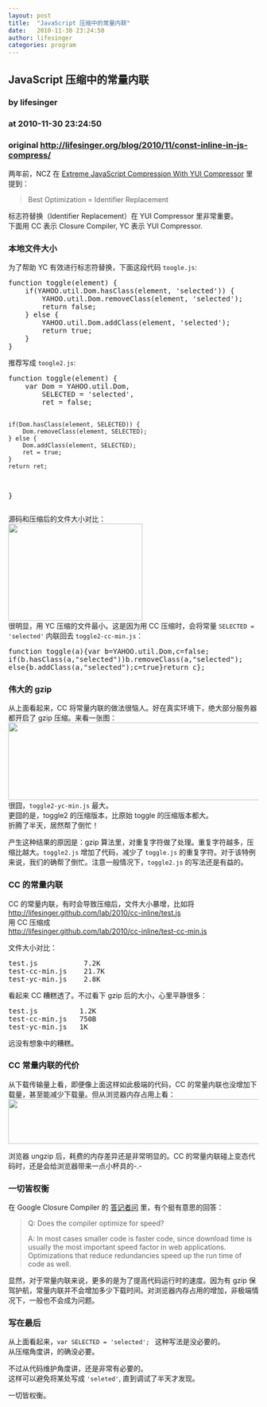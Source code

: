 ```yaml
---
layout: post
title:  "JavaScript 压缩中的常量内联"
date:   2010-11-30 23:24:50
author: lifesinger
categories: program
---
```


## JavaScript 压缩中的常量内联
### by lifesinger
### at 2010-11-30 23:24:50
### original <http://lifesinger.org/blog/2010/11/const-inline-in-js-compress/>

<p>两年前，NCZ 在 <a href="http://www.slideshare.net/nzakas/extreme-javascript-compression-with-yui-compressor">Extreme JavaScript Compression With YUI Compressor</a> 里提到：</p>
<blockquote><p>
Best Optimization = Identifier Replacement
</p></blockquote>
<p>标志符替换（Identifier Replacement）在 YUI Compressor 里非常重要。<br>
下面用 CC 表示 Closure Compiler, YC 表示 YUI Compressor.</p>
<h3>本地文件大小</h3>
<p>为了帮助 YC 有效进行标志符替换，下面这段代码 <code>toogle.js</code>:</p>
<pre>
function toggle(element) {
    if(YAHOO.util.Dom.hasClass(element, 'selected')) {
        YAHOO.util.Dom.removeClass(element, 'selected');
        return false;
    } else {
        YAHOO.util.Dom.addClass(element, 'selected');
        return true;
    }
}
</pre>
<p>推荐写成 <code>toogle2.js</code>:<span></span></p>
<pre>
function toggle(element) {
    var Dom = YAHOO.util.Dom,
        SELECTED = 'selected',
        ret = false;

    if(Dom.hasClass(element, SELECTED)) {
        Dom.removeClass(element, SELECTED);
    } else {
        Dom.addClass(element, SELECTED);
        ret = true;
    }
    return ret;
}
</pre>
<p>源码和压缩后的文件大小对比：<br>
<img src="http://lifesinger.org/blog/wp-content/uploads/2010/11/cc-vs-yc-filesize.png" width="270" height="195"><br>
很明显，用 YC 压缩的文件最小。这是因为用 CC 压缩时，会将常量 <code>SELECTED = 'selected'</code> 内联回去 <code>toggle2-cc-min.js</code>：</p>
<pre>
function toggle(a){var b=YAHOO.util.Dom,c=false;
if(b.hasClass(a,"selected"))b.removeClass(a,"selected");
else{b.addClass(a,"selected");c=true}return c};
</pre>
<h3>伟大的 gzip</h3>
<p>从上面看起来，CC 将常量内联的做法很恼人。好在真实环境下，绝大部分服务器都开启了 gzip 压缩。来看一张图：<br>
<img src="http://lifesinger.org/blog/wp-content/uploads/2010/11/cc-vs-yc-gzip.png" width="680" height="156"><br>
很囧，<code>toggle2-yc-min.js</code> 最大。<br>
更囧的是，toggle2 的压缩版本，比原始 toggle 的压缩版本都大。<br>
折腾了半天，居然帮了倒忙！</p>
<p>产生这种结果的原因是：gzip 算法里，对重复字符做了处理。重复字符越多，压缩比越大。<code>toggle2.js</code> 增加了代码，减少了 <code>toggle.js</code> 的重复字符。对于该特例来说，我们的确帮了倒忙。注意一般情况下，<code>toggle2.js</code> 的写法还是有益的。</p>
<h3>CC 的常量内联</h3>
<p>CC 的常量内联，有时会导致压缩后，文件大小暴增，比如将<br>
<a href="http://lifesinger.github.com/lab/2010/cc-inline/test.js">http://lifesinger.github.com/lab/2010/cc-inline/test.js</a><br>
用 CC 压缩成<br>
<a href="http://lifesinger.github.com/lab/2010/cc-inline/test-cc-min.js">http://lifesinger.github.com/lab/2010/cc-inline/test-cc-min.js</a></p>
<p>文件大小对比：</p>
<pre>
test.js           7.2K
test-cc-min.js    21.7K
test-yc-min.js    2.8K
</pre>
<p>看起来 CC 糟糕透了。不过看下 gzip 后的大小，心里平静很多：</p>
<pre>
test.js          1.2K
test-cc-min.js   750B
test-yc-min.js   1K
</pre>
<p>远没有想象中的糟糕。</p>
<h3>CC 常量内联的代价</h3>
<p>从下载传输量上看，即便像上面这样如此极端的代码，CC 的常量内联也没增加下载量，甚至能减少下载量。但从浏览器内存占用上看：<br>
<img src="http://lifesinger.org/blog/wp-content/uploads/2010/11/cc-vs-yc-memory.png" width="532" height="90"></p>
<p>浏览器 ungzip 后，耗费的内存差异还是非常明显的。CC 的常量内联碰上变态代码时，还是会给浏览器带来一点小杯具的-.-</p>
<h3>一切皆权衡</h3>
<p>在 Google Closure Compiler 的 <a href="http://code.google.com/closure/compiler/faq.html">答记者问</a> 里，有个挺有意思的回答：</p>
<blockquote><p>
Q: Does the compiler optimize for speed?</p>
<p>A: In most cases smaller code is faster code, since download time is usually the most important speed factor in web applications. Optimizations that reduce redundancies speed up the run time of code as well.
</p></blockquote>
<p>显然，对于常量内联来说，更多的是为了提高代码运行时的速度。因为有 gzip 保驾护航，常量内联并不会增加多少下载时间。对浏览器内存占用的增加，非极端情况下，一般也不会成为问题。</p>
<h3>写在最后</h3>
<p>从上面看起来，<code>var SELECTED = 'selected'; </code> 这种写法是没必要的。<br>
从压缩角度讲，的确没必要。</p>
<p>不过从代码维护角度讲，还是非常有必要的。<br>
这样可以避免将某处写成 <code>'seleted'</code>, 直到调试了半天才发现。</p>
<p>一切皆权衡。</p>
